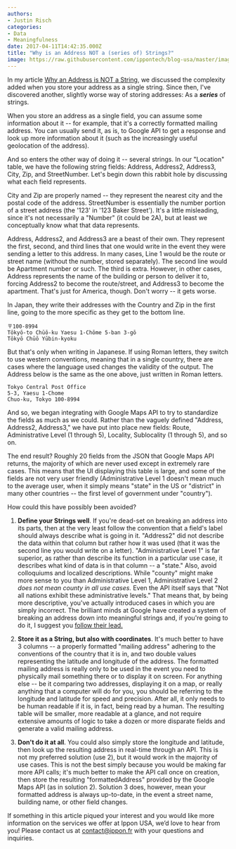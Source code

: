 ```yaml
---
authors:
- Justin Risch
categories:
- Data
- Meaningfulness
date: 2017-04-11T14:42:35.000Z
title: "Why is an Address NOT a (series of) Strings?"
image: https://raw.githubusercontent.com/ippontech/blog-usa/master/images/2017/04/Why-is-an-address-not-a--series-of--strings--Blog.png
---
```


In my article [Why an Address is NOT a String](http://blog.ippon.tech/why-address-not-string/), we discussed the complexity added when you store your address as a single string. Since then, I've discovered another, slightly worse way of storing addresses: As a ***series*** of strings. 

When you store an address as a single field, you can assume some information about it -- for example, that it's a correctly formatted mailing address. You can usually send it, as is, to Google API to get a response and look up more information about it (such as the increasingly useful geolocation of the address). 

And so enters the other way of doing it -- several strings. In our "Location" table, we have the following string fields: Address, Address2, Address3, City, Zip, and StreetNumber. Let's begin down this rabbit hole by discussing what each field represents.

City and Zip are properly named -- they represent the nearest city and the postal code of the address. StreetNumber is essentially the number portion of a street address (the '123' in '123 Baker Street'). It's a little misleading, since it's not necessarily a "Number" (it could be 2A), but at least we conceptually know what that data represents. 

Address, Address2, and Address3 are a beast of their own. They represent the first, second, and third lines that one would write in the event they were sending a letter to this address. In many cases, Line 1 would be the route or street name (without the number, stored separately). The second line would be Apartment number or such. The third is extra. However, in other cases, Address represents the name of the building or person to deliver it to, forcing Address2 to become the route/street, and Address3 to become the apartment. That's just for America, though. Don't worry -- it gets worse. 

In Japan, they write their addresses with the Country and Zip in the first line, going to the more specific as they get to the bottom line. 
```
〒100-8994
Tōkyō-to Chūō-ku Yaesu 1-Chōme 5-ban 3-gō
Tōkyō Chūō Yūbin-kyoku
```
But that's only when writing in Japanese. If using Roman letters, they switch to use western conventions, meaning that in a single country, there are cases where the language used changes the validity of the output. The Address below is the same as the one above, just written in Roman letters.

```
Tokyo Central Post Office
5-3, Yaesu 1-Chome
Chuo-ku, Tokyo 100-8994
```

And so, we began integrating with Google Maps API to try to standardize the fields as much as we could. Rather than the vaguely defined "Address, Address2, Address3," we have put into place new fields: Route, Administrative Level (1 through 5), Locality, Sublocality (1 through 5), and so on. 

The end result? Roughly 20 fields from the JSON that Google Maps API returns, the majority of which are never used except in extremely rare cases. This means that the UI displaying this table is large, and some of the fields are not very user friendly (Administrative Level 1 doesn't mean much to the average user, when it simply means "state" in the US or "district" in many other countries -- the first level of government under "country"). 

How could this have possibly been avoided?

1. **Define your Strings well**. If you're dead-set on breaking an address into its parts, then at the very least follow the convention that a field's label should always describe what is going in it. "Address2" did not describe the data within that column but rather how it was used (that it was the second line you would write on a letter). "Administrative Level 1" is far superior, as rather than describe its function in a particular use case, it describes what kind of data is in that column -- a "state." Also, avoid colloquiums and localized descriptions. While "county" might make more sense to you than Administrative Level 1, Administrative Level 2 *does not mean county in all use cases.* Even the API itself says that "Not all nations exhibit these administrative levels." That means that, by being more descriptive, you've actually introduced cases in which you are simply incorrect. The brilliant minds at Google have created a system of breaking an address down into meaningful strings and, if you're going to do it, I suggest you [follow their lead.](https://developers.google.com/maps/documentation/geocoding/intro)

2. **Store it as a String, but also with coordinates**. It's much better to have 3 columns -- a properly formatted "mailing address" adhering to the conventions of the country that it is in, and two double values representing the latitude and longitude of the address. The formatted mailing address is really only to be used in the event you need to physically mail something there or to display it on screen. For anything else -- be it comparing two addresses, displaying it on a map, or really anything that a computer will do for you, you should be referring to the longitude and latitude for speed and precision. After all, it only needs to be human readable if it is, in fact, being read by a human. The resulting table will be smaller, more readable at a glance, and not require extensive amounts of logic to take a dozen or more disparate fields and generate a valid mailing address. 

3. **Don't do it at all**. You could also simply store the longitude and latitude, then look up the resulting address in real-time through an API. This is not my preferred solution (use 2), but it would work in the majority of use cases. This is not the best simply because you would be making far more API calls; it's much better to make the API call once on creation, then store the resulting "formattedAddress" provided by the Google Maps API (as in solution 2). Solution 3 does, however, mean your formatted address is always up-to-date, in the event a street name, building name, or other field changes. 

If something in this article piqued your interest and you would like more information on the services we offer at Ippon USA, we’d love to hear from you! Please contact us at contact@ippon.fr with your questions and inquiries.
